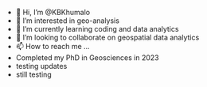- 👋 Hi, I’m @KBKhumalo
- 👀 I’m interested in geo-analysis
- 🌱 I’m currently learning coding and data analytics
- 💞️ I’m looking to collaborate on geospatial data analytics
- 📫 How to reach me ...
- Completed my PhD in Geosciences in 2023
- testing updates
- still testing

<!---
KBKhumalo/KBKhumalo is a ✨ special ✨ repository because its `README.md` (this file) appears on your GitHub profile.
You can click the Preview link to take a look at your changes.
--->
